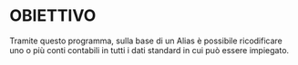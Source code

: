 # OBIETTIVO

Tramite questo programma, sulla base di un Alias è possibile ricodificare uno o più conti contabili in tutti i dati standard in cui può essere impiegato.

